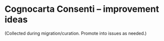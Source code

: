 <!-- status: stub; target: 150+ words -->
# Cognocarta Consenti – improvement ideas
(Collected during migration/curation. Promote into issues as needed.)

